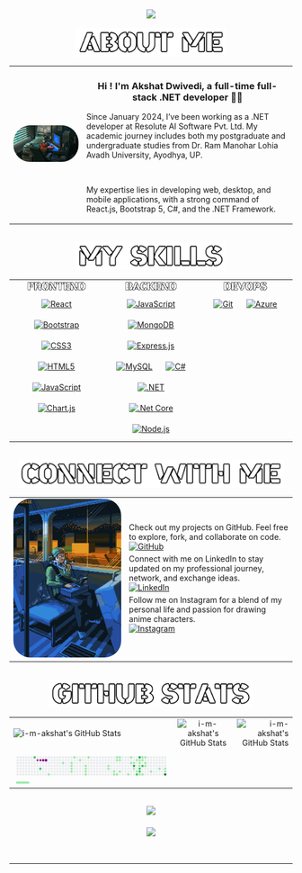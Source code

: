 <div align="center">
  <img src='i-m-akshat.gif' align="center"/>

</div>  <br/>
<div align="center">
 <img src="aboutme.png" alt="About Me" style="height: 50px; background-color:black;"/><br/>
</div>  

<table style="border-style: none;">
  <tr>
    <td>
      <img src="DevIntro.gif" style="border-radius: 30px; max-height: 100%;" alt="Dev Intro"/>
    </td>
    <td style="text-align: center;">
      <h3>Hi ! I'm Akshat Dwivedi, a full-time full-stack .NET developer 👨‍💻</h3>
      <p style="text-align: left;">
        Since January 2024, I’ve been working as a .NET developer at Resolute AI Software Pvt. Ltd.
        My academic journey includes both my postgraduate and undergraduate studies from
        Dr. Ram Manohar Lohia Avadh University, Ayodhya, UP.
      </p><br/>
      <p style="text-align: left;">
        My expertise lies in developing web, desktop, and mobile applications, with a strong command of
        React.js, Bootstrap 5, C#, and the .NET Framework.
      </p>
    </td>
  </tr>
</table>

<br/>  

<div align="center">
 <img src="Skills.png" alt="Skills" style="height: 50px; background-color:black;"/><br/>
</div>  
<table>
  <tr>
    <td valign="top" width="33%">
     <div align="center">
 <img src="Frontend.png" alt="Skills" style="height: 20px; background-color:black;"/><br/>
</div> 
     <div align="center">  
<a href="https://reactjs.org/" target="_blank"><img style="margin: 10px" src="https://profilinator.rishav.dev/skills-assets/react-original-wordmark.svg" alt="React" height="50" /></a>  
<a href="https://getbootstrap.com/docs/3.4/javascript/" target="_blank"><img style="margin: 10px" src="https://profilinator.rishav.dev/skills-assets/bootstrap-plain.svg" alt="Bootstrap" height="50" /></a>  
<a href="https://www.w3schools.com/css/" target="_blank"><img style="margin: 10px" src="https://profilinator.rishav.dev/skills-assets/css3-original-wordmark.svg" alt="CSS3" height="50" /></a>  
<a href="https://en.wikipedia.org/wiki/HTML5" target="_blank"><img style="margin: 10px" src="https://profilinator.rishav.dev/skills-assets/html5-original-wordmark.svg" alt="HTML5" height="50" /></a>  
<a href="https://www.javascript.com/" target="_blank"><img style="margin: 10px" src="https://profilinator.rishav.dev/skills-assets/javascript-original.svg" alt="JavaScript" height="50" /></a>  
<a href="https://www.chartjs.org/" target="_blank"><img style="margin: 10px" src="https://profilinator.rishav.dev/skills-assets/logo-title.svg" alt="Chart.js" height="50" /></a>  
</div>
    </td>
    <td align="top" width="33%">
       <div align="center">
 <img src="backend.png" alt="Skills" style="height: 20px; background-color:black;"/><br/>
</div> 
    <div align="center">  
<a href="https://www.javascript.com/" target="_blank"><img style="margin: 10px" src="https://profilinator.rishav.dev/skills-assets/javascript-original.svg" alt="JavaScript" height="50" /></a>  
<a href="https://www.mongodb.com/" target="_blank"><img style="margin: 10px" src="https://profilinator.rishav.dev/skills-assets/mongodb-original-wordmark.svg" alt="MongoDB" height="50" /></a>  
<a href="https://expressjs.com/" target="_blank"><img style="margin: 10px" src="https://profilinator.rishav.dev/skills-assets/express-original-wordmark.svg" alt="Express.js" height="50" /></a>  
<a href="https://www.mysql.com/" target="_blank"><img style="margin: 10px" src="https://profilinator.rishav.dev/skills-assets/mysql-original-wordmark.svg" alt="MySQL" height="50" /></a>  
<a href="https://docs.microsoft.com/en-us/dotnet/csharp/" target="_blank"><img style="margin: 10px" src="https://profilinator.rishav.dev/skills-assets/csharp-original.svg" alt="C#" height="50" /></a>  
<a href="https://dotnet.microsoft.com/download/dotnet-framework" target="_blank"><img style="margin: 10px" src="https://profilinator.rishav.dev/skills-assets/dot-net-original-wordmark.svg" alt=".NET" height="50" /></a>  
<a href="https://dotnet.microsoft.com/download" target="_blank"><img style="margin: 10px" src="https://profilinator.rishav.dev/skills-assets/dotnetcore.png" alt=".Net Core" height="50" /></a>  
<a href="https://nodejs.org/" target="_blank"><img style="margin: 10px" src="https://profilinator.rishav.dev/skills-assets/nodejs-original-wordmark.svg" alt="Node.js" height="50" /></a>  
</div>
    </td>
    <td valign="top" width="33%">
     <div align="center">
 <img src="devops.png" alt="Skills" style="height: 20px; background-color:black;"/><br/>
</div> 
     <div align="center">  
<a href="https://github.com/" target="_blank"><img style="margin: 10px" src="https://profilinator.rishav.dev/skills-assets/git-scm-icon.svg" alt="Git" height="50" /></a>  
<a href="https://azure.microsoft.com/en-in/" target="_blank"><img style="margin: 10px" src="https://profilinator.rishav.dev/skills-assets/microsoft_azure-icon.svg" alt="Azure" height="50" /></a>  
</div>
    </td>
  </tr>
</table>




<br/>  

<div align="center">
 <img src="connect.png" alt="Skills" style="height: 50px; background-color:black;"/><br/>
</div> 
<table>
  <tr>
    <td>
      <img src="connect with me.gif" style="border-radius: 30px; max-height: 100%;" alt="Dev Intro"/>
    </td>
    <td align="center">
      <div align="center" style="text-align: left;">
          Check out my projects on GitHub. Feel free to explore, fork, and collaborate on code.<br/>
      <a href="https://github.com/i-m-akshat" target="_blank" align="center">
        <img src="https://img.shields.io/badge/github-%2324292e.svg?&style=for-the-badge&logo=github&logoColor=white" alt="GitHub" style="margin-bottom: 5px;" />
      </a>
        </div> 
        <div align="center" style="text-align: left;">
      Connect with me on LinkedIn to stay updated on my professional journey, network, and exchange ideas.<br/>
      <a href="https://linkedin.com/in/imakshatdwivedi/" target="_blank" align="center">
        <img src="https://img.shields.io/badge/linkedin-%231E77B5.svg?&style=for-the-badge&logo=linkedin&logoColor=white" alt="LinkedIn" style="margin-bottom: 5px;" />
      </a>
          </div> 
          <div align="center" style="text-align: left;">
       Follow me on Instagram for a blend of my personal life and passion for drawing anime characters.<br/>
      <a href="https://instagram.com/i__m__akshat/" target="_blank" align="center">
        <img src="https://img.shields.io/badge/instagram-%23000000.svg?&style=for-the-badge&logo=instagram&logoColor=white" alt="Instagram" style="margin-bottom: 5px;" />
      </a>  
            </div> 
    </td>
  </tr>
</table>

<br/>
<div align="center">
 <img src="githubstats.png" alt="Skills" style="height: 50px; background-color:black;"/><br/>
</div>  
<table style="border-style: none;">
  <tr>
    <td align="left">
     <img src="https://github-readme-stats.vercel.app/api?username=i-m-akshat&theme=default&show_icons=true&hide_border=true&count_private=true" alt="i-m-akshat's GitHub Stats" />
    </td>
    <td align="center">
   <img src="https://github-readme-stats.vercel.app/api/top-langs/?username=i-m-akshat&theme=default&show_icons=true&hide_border=true&layout=compact" alt="i-m-akshat's GitHub Stats" />
    </td>
      <td align="right">
  <img src="https://github-readme-streak-stats.herokuapp.com/?user=i-m-akshat&theme=default&hide_border=true" alt="i-m-akshat's GitHub Stats" />
    </td>
  </tr>
  <tr>
    <td align="center">
      <svg viewBox="-16 -32 880 192" width="880" height="192" xmlns="http://www.w3.org/2000/svg"><desc>Generated with https://github.com/Platane/snk</desc><style>:root{--cb:#1b1f230a;--cs:purple;--ce:#ebedf0;--c0:#ebedf0;--c1:#9be9a8;--c2:#40c463;--c3:#30a14e;--c4:#216e39}.c{shape-rendering:geometricPrecision;fill:var(--ce);stroke-width:1px;stroke:var(--cb);animation:none 31500ms linear infinite;width:12px;height:12px}@keyframes c0{1.26%{fill:var(--c1)}1.28%,100%{fill:var(--ce)}}.c.c0{fill:var(--c1);animation-name:c0}@keyframes c1{58.72%{fill:var(--c2)}58.74%,100%{fill:var(--ce)}}.c.c1{fill:var(--c2);animation-name:c1}@keyframes c2{5.07%{fill:var(--c1)}5.09%,100%{fill:var(--ce)}}.c.c2{fill:var(--c1);animation-name:c2}@keyframes c3{4.75%{fill:var(--c1)}4.77%,100%{fill:var(--ce)}}.c.c3{fill:var(--c1);animation-name:c3}@keyframes c4{3.48%{fill:var(--c1)}3.5%,100%{fill:var(--ce)}}.c.c4{fill:var(--c1);animation-name:c4}@keyframes c5{3.8%{fill:var(--c1)}3.82%,100%{fill:var(--ce)}}.c.c5{fill:var(--c1);animation-name:c5}@keyframes c6{56.82%{fill:var(--c2)}56.84%,100%{fill:var(--ce)}}.c.c6{fill:var(--c2);animation-name:c6}@keyframes c7{8.24%{fill:var(--c1)}8.26%,100%{fill:var(--ce)}}.c.c7{fill:var(--c1);animation-name:c7}@keyframes c8{53.64%{fill:var(--c1)}53.66%,100%{fill:var(--ce)}}.c.c8{fill:var(--c1);animation-name:c8}@keyframes c9{12.05%{fill:var(--c1)}12.07%,100%{fill:var(--ce)}}.c.c9{fill:var(--c1);animation-name:c9}@keyframes ca{11.74%{fill:var(--c1)}11.76%,100%{fill:var(--ce)}}.c.ca{fill:var(--c1);animation-name:ca}@keyframes cb{11.42%{fill:var(--c1)}11.44%,100%{fill:var(--ce)}}.c.cb{fill:var(--c1);animation-name:cb}@keyframes cc{11.1%{fill:var(--c1)}11.12%,100%{fill:var(--ce)}}.c.cc{fill:var(--c1);animation-name:cc}@keyframes cd{13.01%{fill:var(--c1)}13.03%,100%{fill:var(--ce)}}.c.cd{fill:var(--c1);animation-name:cd}@keyframes ce{13.96%{fill:var(--c1)}13.98%,100%{fill:var(--ce)}}.c.ce{fill:var(--c1);animation-name:ce}@keyframes cf{16.5%{fill:var(--c1)}16.52%,100%{fill:var(--ce)}}.c.cf{fill:var(--c1);animation-name:cf}@keyframes cg{16.82%{fill:var(--c1)}16.84%,100%{fill:var(--ce)}}.c.cg{fill:var(--c1);animation-name:cg}@keyframes ch{17.13%{fill:var(--c1)}17.15%,100%{fill:var(--ce)}}.c.ch{fill:var(--c1);animation-name:ch}@keyframes ci{17.45%{fill:var(--c1)}17.47%,100%{fill:var(--ce)}}.c.ci{fill:var(--c1);animation-name:ci}@keyframes cj{15.23%{fill:var(--c1)}15.25%,100%{fill:var(--ce)}}.c.cj{fill:var(--c1);animation-name:cj}@keyframes ck{23.48%{fill:var(--c1)}23.5%,100%{fill:var(--ce)}}.c.ck{fill:var(--c1);animation-name:ck}@keyframes cl{23.16%{fill:var(--c1)}23.18%,100%{fill:var(--ce)}}.c.cl{fill:var(--c1);animation-name:cl}@keyframes cm{22.21%{fill:var(--c1)}22.23%,100%{fill:var(--ce)}}.c.cm{fill:var(--c1);animation-name:cm}@keyframes cn{20.62%{fill:var(--c1)}20.64%,100%{fill:var(--ce)}}.c.cn{fill:var(--c1);animation-name:cn}@keyframes co{26.02%{fill:var(--c1)}26.04%,100%{fill:var(--ce)}}.c.co{fill:var(--c1);animation-name:co}@keyframes cp{25.07%{fill:var(--c1)}25.09%,100%{fill:var(--ce)}}.c.cp{fill:var(--c1);animation-name:cp}@keyframes cq{20.94%{fill:var(--c1)}20.96%,100%{fill:var(--ce)}}.c.cq{fill:var(--c1);animation-name:cq}@keyframes cr{25.7%{fill:var(--c1)}25.72%,100%{fill:var(--ce)}}.c.cr{fill:var(--c1);animation-name:cr}@keyframes cs{25.39%{fill:var(--c1)}25.41%,100%{fill:var(--ce)}}.c.cs{fill:var(--c1);animation-name:cs}@keyframes ct{21.58%{fill:var(--c1)}21.6%,100%{fill:var(--ce)}}.c.ct{fill:var(--c1);animation-name:ct}@keyframes cu{45.07%{fill:var(--c1)}45.09%,100%{fill:var(--ce)}}.c.cu{fill:var(--c1);animation-name:cu}@keyframes cv{28.24%{fill:var(--c1)}28.26%,100%{fill:var(--ce)}}.c.cv{fill:var(--c1);animation-name:cv}@keyframes cw{28.88%{fill:var(--c1)}28.9%,100%{fill:var(--ce)}}.c.cw{fill:var(--c1);animation-name:cw}@keyframes cx{29.2%{fill:var(--c1)}29.22%,100%{fill:var(--ce)}}.c.cx{fill:var(--c1);animation-name:cx}@keyframes cy{74.59%{fill:var(--c3)}74.61%,100%{fill:var(--ce)}}.c.cy{fill:var(--c3);animation-name:cy}@keyframes cz{43.8%{fill:var(--c1)}43.82%,100%{fill:var(--ce)}}.c.cz{fill:var(--c1);animation-name:cz}@keyframes c10{42.53%{fill:var(--c1)}42.55%,100%{fill:var(--ce)}}.c.c10{fill:var(--c1);animation-name:c10}@keyframes c11{40.62%{fill:var(--c1)}40.64%,100%{fill:var(--ce)}}.c.c11{fill:var(--c1);animation-name:c11}@keyframes c12{73.32%{fill:var(--c2)}73.34%,100%{fill:var(--ce)}}.c.c12{fill:var(--c2);animation-name:c12}@keyframes c13{76.18%{fill:var(--c3)}76.2%,100%{fill:var(--ce)}}.c.c13{fill:var(--c3);animation-name:c13}@keyframes c14{30.15%{fill:var(--c1)}30.17%,100%{fill:var(--ce)}}.c.c14{fill:var(--c1);animation-name:c14}@keyframes c15{29.83%{fill:var(--c1)}29.85%,100%{fill:var(--ce)}}.c.c15{fill:var(--c1);animation-name:c15}@keyframes c16{41.58%{fill:var(--c1)}41.6%,100%{fill:var(--ce)}}.c.c16{fill:var(--c1);animation-name:c16}@keyframes c17{72.37%{fill:var(--c2)}72.39%,100%{fill:var(--ce)}}.c.c17{fill:var(--c2);animation-name:c17}@keyframes c18{72.69%{fill:var(--c2)}72.71%,100%{fill:var(--ce)}}.c.c18{fill:var(--c2);animation-name:c18}@keyframes c19{38.72%{fill:var(--c1)}38.74%,100%{fill:var(--ce)}}.c.c19{fill:var(--c1);animation-name:c19}@keyframes c1a{30.78%{fill:var(--c1)}30.8%,100%{fill:var(--ce)}}.c.c1a{fill:var(--c1);animation-name:c1a}@keyframes c1b{30.47%{fill:var(--c1)}30.49%,100%{fill:var(--ce)}}.c.c1b{fill:var(--c1);animation-name:c1b}@keyframes c1c{71.74%{fill:var(--c2)}71.76%,100%{fill:var(--ce)}}.c.c1c{fill:var(--c2);animation-name:c1c}@keyframes c1d{38.4%{fill:var(--c1)}38.42%,100%{fill:var(--ce)}}.c.c1d{fill:var(--c1);animation-name:c1d}@keyframes c1e{31.1%{fill:var(--c1)}31.12%,100%{fill:var(--ce)}}.c.c1e{fill:var(--c1);animation-name:c1e}@keyframes c1f{31.74%{fill:var(--c1)}31.76%,100%{fill:var(--ce)}}.c.c1f{fill:var(--c1);animation-name:c1f}@keyframes c1g{32.05%{fill:var(--c1)}32.07%,100%{fill:var(--ce)}}.c.c1g{fill:var(--c1);animation-name:c1g}@keyframes c1h{33.32%{fill:var(--c1)}33.34%,100%{fill:var(--ce)}}.c.c1h{fill:var(--c1);animation-name:c1h}@keyframes c1i{34.59%{fill:var(--c1)}34.61%,100%{fill:var(--ce)}}.c.c1i{fill:var(--c1);animation-name:c1i}@keyframes c1j{35.23%{fill:var(--c1)}35.25%,100%{fill:var(--ce)}}.c.c1j{fill:var(--c1);animation-name:c1j}@keyframes c1k{35.55%{fill:var(--c1)}35.57%,100%{fill:var(--ce)}}.c.c1k{fill:var(--c1);animation-name:c1k}@keyframes c1l{80.94%{fill:var(--c4)}80.96%,100%{fill:var(--ce)}}.c.c1l{fill:var(--c4);animation-name:c1l}.u{transform-origin:0 0;transform:scale(0,1);animation:none linear 31500ms infinite}@keyframes u0{1.26%{transform:scale(0.000,1)}1.28%,3.48%{transform:scale(0.020,1)}3.5%,3.8%{transform:scale(0.041,1)}3.82%,4.75%{transform:scale(0.061,1)}4.77%,5.07%{transform:scale(0.082,1)}5.09%,8.24%{transform:scale(0.102,1)}8.26%,11.1%{transform:scale(0.122,1)}11.12%,11.42%{transform:scale(0.143,1)}11.44%,11.74%{transform:scale(0.163,1)}11.76%,12.05%{transform:scale(0.184,1)}12.07%,13.01%{transform:scale(0.204,1)}13.03%,13.96%{transform:scale(0.224,1)}13.98%,15.23%{transform:scale(0.245,1)}15.25%,16.5%{transform:scale(0.265,1)}16.52%,16.82%{transform:scale(0.286,1)}16.84%,17.13%{transform:scale(0.306,1)}17.15%,17.45%{transform:scale(0.327,1)}17.47%,20.62%{transform:scale(0.347,1)}20.64%,20.94%{transform:scale(0.367,1)}20.96%,21.58%{transform:scale(0.388,1)}21.6%,22.21%{transform:scale(0.408,1)}22.23%,23.16%{transform:scale(0.429,1)}23.18%,23.48%{transform:scale(0.449,1)}23.5%,25.07%{transform:scale(0.469,1)}25.09%,25.39%{transform:scale(0.490,1)}25.41%,25.7%{transform:scale(0.510,1)}25.72%,26.02%{transform:scale(0.531,1)}26.04%,28.24%{transform:scale(0.551,1)}28.26%,28.88%{transform:scale(0.571,1)}28.9%,29.2%{transform:scale(0.592,1)}29.22%,29.83%{transform:scale(0.612,1)}29.85%,30.15%{transform:scale(0.633,1)}30.17%,30.47%{transform:scale(0.653,1)}30.49%,30.78%{transform:scale(0.673,1)}30.8%,31.1%{transform:scale(0.694,1)}31.12%,31.74%{transform:scale(0.714,1)}31.76%,32.05%{transform:scale(0.735,1)}32.07%,33.32%{transform:scale(0.755,1)}33.34%,34.59%{transform:scale(0.776,1)}34.61%,35.23%{transform:scale(0.796,1)}35.25%,35.55%{transform:scale(0.816,1)}35.57%,38.4%{transform:scale(0.837,1)}38.42%,38.72%{transform:scale(0.857,1)}38.74%,40.62%{transform:scale(0.878,1)}40.64%,41.58%{transform:scale(0.898,1)}41.6%,42.53%{transform:scale(0.918,1)}42.55%,43.8%{transform:scale(0.939,1)}43.82%,45.07%{transform:scale(0.959,1)}45.09%,53.64%{transform:scale(0.980,1)}53.66%,100%{transform:scale(1.000,1)}}.u.u0{fill:var(--c1);animation-name:u0;transform-origin:0.0px 0}@keyframes u1{56.82%{transform:scale(0.000,1)}56.84%,58.72%{transform:scale(0.167,1)}58.74%,71.74%{transform:scale(0.333,1)}71.76%,72.37%{transform:scale(0.500,1)}72.39%,72.69%{transform:scale(0.667,1)}72.71%,73.32%{transform:scale(0.833,1)}73.34%,100%{transform:scale(1.000,1)}}.u.u1{fill:var(--c2);animation-name:u1;transform-origin:716.4px 0}@keyframes u2{74.59%{transform:scale(0.000,1)}74.61%,76.18%{transform:scale(0.500,1)}76.2%,100%{transform:scale(1.000,1)}}.u.u2{fill:var(--c3);animation-name:u2;transform-origin:804.1px 0}@keyframes u3{80.94%{transform:scale(0.000,1)}80.96%,100%{transform:scale(1.000,1)}}.u.u3{fill:var(--c4);animation-name:u3;transform-origin:833.4px 0}.s{shape-rendering:geometricPrecision;fill:var(--cs);animation:none linear 31500ms infinite}@keyframes s0{0%,99.68%{transform:translate(0px,-16px)}1.27%{transform:translate(0px,48px)}3.49%{transform:translate(112px,48px)}3.81%,57.14%{transform:translate(112px,64px)}4.13%{transform:translate(96px,64px)}5.08%,59.05%{transform:translate(96px,16px)}6.67%{transform:translate(176px,16px)}8.25%{transform:translate(176px,96px)}10.79%{transform:translate(304px,96px)}12.06%{transform:translate(304px,32px)}12.38%{transform:translate(320px,32px)}13.02%{transform:translate(320px,0px)}13.65%{transform:translate(352px,0px)}13.97%{transform:translate(352px,16px)}14.92%{transform:translate(400px,16px)}15.24%{transform:translate(400px,0px)}15.56%{transform:translate(384px,0px)}17.46%{transform:translate(384px,96px)}21.27%{transform:translate(576px,96px)}21.59%{transform:translate(576px,80px)}22.22%{transform:translate(544px,80px)}22.54%{transform:translate(544px,64px)}23.17%{transform:translate(512px,64px)}23.49%{transform:translate(512px,48px)}24.44%{transform:translate(560px,48px)}25.08%{transform:translate(560px,16px)}25.4%{transform:translate(576px,16px)}25.71%{transform:translate(576px,0px)}26.03%{transform:translate(560px,0px)}26.35%{transform:translate(560px,-16px)}27.94%{transform:translate(640px,-16px)}28.89%{transform:translate(640px,32px)}29.84%{transform:translate(688px,32px)}30.16%,42.22%{transform:translate(688px,16px)}30.48%,71.11%{transform:translate(704px,16px)}30.79%{transform:translate(704px,0px)}31.11%{transform:translate(720px,0px)}32.06%{transform:translate(720px,48px)}32.7%{transform:translate(752px,48px)}33.33%{transform:translate(752px,80px)}34.29%{transform:translate(800px,80px)}34.6%{transform:translate(800px,64px)}35.24%{transform:translate(832px,64px)}35.56%{transform:translate(832px,80px)}38.1%{transform:translate(704px,80px)}38.41%{transform:translate(704px,96px)}38.73%{transform:translate(688px,96px)}39.05%{transform:translate(688px,112px)}39.68%{transform:translate(656px,112px)}40.32%{transform:translate(656px,80px)}40.63%,73.02%{transform:translate(672px,80px)}41.27%{transform:translate(672px,48px)}41.59%,72.06%,75.24%{transform:translate(688px,48px)}42.54%{transform:translate(672px,16px)}43.49%{transform:translate(672px,64px)}44.44%{transform:translate(624px,64px)}45.08%{transform:translate(624px,96px)}45.4%{transform:translate(608px,96px)}46.67%{transform:translate(608px,32px)}56.19%{transform:translate(128px,32px)}56.83%{transform:translate(128px,64px)}58.41%{transform:translate(112px,0px)}58.73%{transform:translate(96px,0px)}71.75%{transform:translate(704px,48px)}72.7%{transform:translate(688px,80px)}73.33%{transform:translate(672px,96px)}73.65%{transform:translate(656px,96px)}74.6%{transform:translate(656px,48px)}76.19%{transform:translate(688px,0px)}79.05%{transform:translate(832px,0px)}80.95%{transform:translate(832px,96px)}95.24%{transform:translate(112px,96px)}95.56%{transform:translate(112px,80px)}96.19%{transform:translate(80px,80px)}96.83%{transform:translate(80px,48px)}97.46%{transform:translate(48px,48px)}98.73%{transform:translate(48px,-16px)}}.s.s0{transform:translate(0px,-16px);animation-name:s0}@keyframes s1{0%,99.68%{transform:translate(16px,-16px)}0.32%{transform:translate(0px,-16px)}1.59%{transform:translate(0px,48px)}3.81%{transform:translate(112px,48px)}4.13%,57.46%{transform:translate(112px,64px)}4.44%{transform:translate(96px,64px)}5.4%,59.37%{transform:translate(96px,16px)}6.98%{transform:translate(176px,16px)}8.57%{transform:translate(176px,96px)}11.11%{transform:translate(304px,96px)}12.38%{transform:translate(304px,32px)}12.7%{transform:translate(320px,32px)}13.33%{transform:translate(320px,0px)}13.97%{transform:translate(352px,0px)}14.29%{transform:translate(352px,16px)}15.24%{transform:translate(400px,16px)}15.56%{transform:translate(400px,0px)}15.87%{transform:translate(384px,0px)}17.78%{transform:translate(384px,96px)}21.59%{transform:translate(576px,96px)}21.9%{transform:translate(576px,80px)}22.54%{transform:translate(544px,80px)}22.86%{transform:translate(544px,64px)}23.49%{transform:translate(512px,64px)}23.81%{transform:translate(512px,48px)}24.76%{transform:translate(560px,48px)}25.4%{transform:translate(560px,16px)}25.71%{transform:translate(576px,16px)}26.03%{transform:translate(576px,0px)}26.35%{transform:translate(560px,0px)}26.67%{transform:translate(560px,-16px)}28.25%{transform:translate(640px,-16px)}29.21%{transform:translate(640px,32px)}30.16%{transform:translate(688px,32px)}30.48%,42.54%{transform:translate(688px,16px)}30.79%,71.43%{transform:translate(704px,16px)}31.11%{transform:translate(704px,0px)}31.43%{transform:translate(720px,0px)}32.38%{transform:translate(720px,48px)}33.02%{transform:translate(752px,48px)}33.65%{transform:translate(752px,80px)}34.6%{transform:translate(800px,80px)}34.92%{transform:translate(800px,64px)}35.56%{transform:translate(832px,64px)}35.87%{transform:translate(832px,80px)}38.41%{transform:translate(704px,80px)}38.73%{transform:translate(704px,96px)}39.05%{transform:translate(688px,96px)}39.37%{transform:translate(688px,112px)}40%{transform:translate(656px,112px)}40.63%{transform:translate(656px,80px)}40.95%,73.33%{transform:translate(672px,80px)}41.59%{transform:translate(672px,48px)}41.9%,72.38%,75.56%{transform:translate(688px,48px)}42.86%{transform:translate(672px,16px)}43.81%{transform:translate(672px,64px)}44.76%{transform:translate(624px,64px)}45.4%{transform:translate(624px,96px)}45.71%{transform:translate(608px,96px)}46.98%{transform:translate(608px,32px)}56.51%{transform:translate(128px,32px)}57.14%{transform:translate(128px,64px)}58.73%{transform:translate(112px,0px)}59.05%{transform:translate(96px,0px)}72.06%{transform:translate(704px,48px)}73.02%{transform:translate(688px,80px)}73.65%{transform:translate(672px,96px)}73.97%{transform:translate(656px,96px)}74.92%{transform:translate(656px,48px)}76.51%{transform:translate(688px,0px)}79.37%{transform:translate(832px,0px)}81.27%{transform:translate(832px,96px)}95.56%{transform:translate(112px,96px)}95.87%{transform:translate(112px,80px)}96.51%{transform:translate(80px,80px)}97.14%{transform:translate(80px,48px)}97.78%{transform:translate(48px,48px)}99.05%{transform:translate(48px,-16px)}}.s.s1{transform:translate(16px,-16px);animation-name:s1}@keyframes s2{0%,99.68%{transform:translate(32px,-16px)}0.63%{transform:translate(0px,-16px)}1.9%{transform:translate(0px,48px)}4.13%{transform:translate(112px,48px)}4.44%,57.78%{transform:translate(112px,64px)}4.76%{transform:translate(96px,64px)}5.71%,59.68%{transform:translate(96px,16px)}7.3%{transform:translate(176px,16px)}8.89%{transform:translate(176px,96px)}11.43%{transform:translate(304px,96px)}12.7%{transform:translate(304px,32px)}13.02%{transform:translate(320px,32px)}13.65%{transform:translate(320px,0px)}14.29%{transform:translate(352px,0px)}14.6%{transform:translate(352px,16px)}15.56%{transform:translate(400px,16px)}15.87%{transform:translate(400px,0px)}16.19%{transform:translate(384px,0px)}18.1%{transform:translate(384px,96px)}21.9%{transform:translate(576px,96px)}22.22%{transform:translate(576px,80px)}22.86%{transform:translate(544px,80px)}23.17%{transform:translate(544px,64px)}23.81%{transform:translate(512px,64px)}24.13%{transform:translate(512px,48px)}25.08%{transform:translate(560px,48px)}25.71%{transform:translate(560px,16px)}26.03%{transform:translate(576px,16px)}26.35%{transform:translate(576px,0px)}26.67%{transform:translate(560px,0px)}26.98%{transform:translate(560px,-16px)}28.57%{transform:translate(640px,-16px)}29.52%{transform:translate(640px,32px)}30.48%{transform:translate(688px,32px)}30.79%,42.86%{transform:translate(688px,16px)}31.11%,71.75%{transform:translate(704px,16px)}31.43%{transform:translate(704px,0px)}31.75%{transform:translate(720px,0px)}32.7%{transform:translate(720px,48px)}33.33%{transform:translate(752px,48px)}33.97%{transform:translate(752px,80px)}34.92%{transform:translate(800px,80px)}35.24%{transform:translate(800px,64px)}35.87%{transform:translate(832px,64px)}36.19%{transform:translate(832px,80px)}38.73%{transform:translate(704px,80px)}39.05%{transform:translate(704px,96px)}39.37%{transform:translate(688px,96px)}39.68%{transform:translate(688px,112px)}40.32%{transform:translate(656px,112px)}40.95%{transform:translate(656px,80px)}41.27%,73.65%{transform:translate(672px,80px)}41.9%{transform:translate(672px,48px)}42.22%,72.7%,75.87%{transform:translate(688px,48px)}43.17%{transform:translate(672px,16px)}44.13%{transform:translate(672px,64px)}45.08%{transform:translate(624px,64px)}45.71%{transform:translate(624px,96px)}46.03%{transform:translate(608px,96px)}47.3%{transform:translate(608px,32px)}56.83%{transform:translate(128px,32px)}57.46%{transform:translate(128px,64px)}59.05%{transform:translate(112px,0px)}59.37%{transform:translate(96px,0px)}72.38%{transform:translate(704px,48px)}73.33%{transform:translate(688px,80px)}73.97%{transform:translate(672px,96px)}74.29%{transform:translate(656px,96px)}75.24%{transform:translate(656px,48px)}76.83%{transform:translate(688px,0px)}79.68%{transform:translate(832px,0px)}81.59%{transform:translate(832px,96px)}95.87%{transform:translate(112px,96px)}96.19%{transform:translate(112px,80px)}96.83%{transform:translate(80px,80px)}97.46%{transform:translate(80px,48px)}98.1%{transform:translate(48px,48px)}99.37%{transform:translate(48px,-16px)}}.s.s2{transform:translate(32px,-16px);animation-name:s2}@keyframes s3{0%,99.68%{transform:translate(48px,-16px)}0.95%{transform:translate(0px,-16px)}2.22%{transform:translate(0px,48px)}4.44%{transform:translate(112px,48px)}4.76%,58.1%{transform:translate(112px,64px)}5.08%{transform:translate(96px,64px)}6.03%,60%{transform:translate(96px,16px)}7.62%{transform:translate(176px,16px)}9.21%{transform:translate(176px,96px)}11.75%{transform:translate(304px,96px)}13.02%{transform:translate(304px,32px)}13.33%{transform:translate(320px,32px)}13.97%{transform:translate(320px,0px)}14.6%{transform:translate(352px,0px)}14.92%{transform:translate(352px,16px)}15.87%{transform:translate(400px,16px)}16.19%{transform:translate(400px,0px)}16.51%{transform:translate(384px,0px)}18.41%{transform:translate(384px,96px)}22.22%{transform:translate(576px,96px)}22.54%{transform:translate(576px,80px)}23.17%{transform:translate(544px,80px)}23.49%{transform:translate(544px,64px)}24.13%{transform:translate(512px,64px)}24.44%{transform:translate(512px,48px)}25.4%{transform:translate(560px,48px)}26.03%{transform:translate(560px,16px)}26.35%{transform:translate(576px,16px)}26.67%{transform:translate(576px,0px)}26.98%{transform:translate(560px,0px)}27.3%{transform:translate(560px,-16px)}28.89%{transform:translate(640px,-16px)}29.84%{transform:translate(640px,32px)}30.79%{transform:translate(688px,32px)}31.11%,43.17%{transform:translate(688px,16px)}31.43%,72.06%{transform:translate(704px,16px)}31.75%{transform:translate(704px,0px)}32.06%{transform:translate(720px,0px)}33.02%{transform:translate(720px,48px)}33.65%{transform:translate(752px,48px)}34.29%{transform:translate(752px,80px)}35.24%{transform:translate(800px,80px)}35.56%{transform:translate(800px,64px)}36.19%{transform:translate(832px,64px)}36.51%{transform:translate(832px,80px)}39.05%{transform:translate(704px,80px)}39.37%{transform:translate(704px,96px)}39.68%{transform:translate(688px,96px)}40%{transform:translate(688px,112px)}40.63%{transform:translate(656px,112px)}41.27%{transform:translate(656px,80px)}41.59%,73.97%{transform:translate(672px,80px)}42.22%{transform:translate(672px,48px)}42.54%,73.02%,76.19%{transform:translate(688px,48px)}43.49%{transform:translate(672px,16px)}44.44%{transform:translate(672px,64px)}45.4%{transform:translate(624px,64px)}46.03%{transform:translate(624px,96px)}46.35%{transform:translate(608px,96px)}47.62%{transform:translate(608px,32px)}57.14%{transform:translate(128px,32px)}57.78%{transform:translate(128px,64px)}59.37%{transform:translate(112px,0px)}59.68%{transform:translate(96px,0px)}72.7%{transform:translate(704px,48px)}73.65%{transform:translate(688px,80px)}74.29%{transform:translate(672px,96px)}74.6%{transform:translate(656px,96px)}75.56%{transform:translate(656px,48px)}77.14%{transform:translate(688px,0px)}80%{transform:translate(832px,0px)}81.9%{transform:translate(832px,96px)}96.19%{transform:translate(112px,96px)}96.51%{transform:translate(112px,80px)}97.14%{transform:translate(80px,80px)}97.78%{transform:translate(80px,48px)}98.41%{transform:translate(48px,48px)}}.s.s3{transform:translate(48px,-16px);animation-name:s3}</style><rect class="c" x="2" y="2" rx="2" ry="2"/><rect class="c" x="2" y="18" rx="2" ry="2"/><rect class="c" x="2" y="34" rx="2" ry="2"/><rect class="c c0" x="2" y="50" rx="2" ry="2"/><rect class="c" x="2" y="66" rx="2" ry="2"/><rect class="c" x="2" y="82" rx="2" ry="2"/><rect class="c" x="2" y="98" rx="2" ry="2"/><rect class="c" x="18" y="2" rx="2" ry="2"/><rect class="c" x="18" y="18" rx="2" ry="2"/><rect class="c" x="18" y="34" rx="2" ry="2"/><rect class="c" x="18" y="50" rx="2" ry="2"/><rect class="c" x="18" y="66" rx="2" ry="2"/><rect class="c" x="18" y="82" rx="2" ry="2"/><rect class="c" x="18" y="98" rx="2" ry="2"/><rect class="c" x="34" y="2" rx="2" ry="2"/><rect class="c" x="34" y="18" rx="2" ry="2"/><rect class="c" x="34" y="34" rx="2" ry="2"/><rect class="c" x="34" y="50" rx="2" ry="2"/><rect class="c" x="34" y="66" rx="2" ry="2"/><rect class="c" x="34" y="82" rx="2" ry="2"/><rect class="c" x="34" y="98" rx="2" ry="2"/><rect class="c" x="50" y="2" rx="2" ry="2"/><rect class="c" x="50" y="18" rx="2" ry="2"/><rect class="c" x="50" y="34" rx="2" ry="2"/><rect class="c" x="50" y="50" rx="2" ry="2"/><rect class="c" x="50" y="66" rx="2" ry="2"/><rect class="c" x="50" y="82" rx="2" ry="2"/><rect class="c" x="50" y="98" rx="2" ry="2"/><rect class="c" x="66" y="2" rx="2" ry="2"/><rect class="c" x="66" y="18" rx="2" ry="2"/><rect class="c" x="66" y="34" rx="2" ry="2"/><rect class="c" x="66" y="50" rx="2" ry="2"/><rect class="c" x="66" y="66" rx="2" ry="2"/><rect class="c" x="66" y="82" rx="2" ry="2"/><rect class="c" x="66" y="98" rx="2" ry="2"/><rect class="c" x="82" y="2" rx="2" ry="2"/><rect class="c" x="82" y="18" rx="2" ry="2"/><rect class="c" x="82" y="34" rx="2" ry="2"/><rect class="c" x="82" y="50" rx="2" ry="2"/><rect class="c" x="82" y="66" rx="2" ry="2"/><rect class="c" x="82" y="82" rx="2" ry="2"/><rect class="c" x="82" y="98" rx="2" ry="2"/><rect class="c c1" x="98" y="2" rx="2" ry="2"/><rect class="c c2" x="98" y="18" rx="2" ry="2"/><rect class="c c3" x="98" y="34" rx="2" ry="2"/><rect class="c" x="98" y="50" rx="2" ry="2"/><rect class="c" x="98" y="66" rx="2" ry="2"/><rect class="c" x="98" y="82" rx="2" ry="2"/><rect class="c" x="98" y="98" rx="2" ry="2"/><rect class="c" x="114" y="2" rx="2" ry="2"/><rect class="c" x="114" y="18" rx="2" ry="2"/><rect class="c" x="114" y="34" rx="2" ry="2"/><rect class="c c4" x="114" y="50" rx="2" ry="2"/><rect class="c c5" x="114" y="66" rx="2" ry="2"/><rect class="c" x="114" y="82" rx="2" ry="2"/><rect class="c" x="114" y="98" rx="2" ry="2"/><rect class="c" x="130" y="2" rx="2" ry="2"/><rect class="c" x="130" y="18" rx="2" ry="2"/><rect class="c" x="130" y="34" rx="2" ry="2"/><rect class="c" x="130" y="50" rx="2" ry="2"/><rect class="c c6" x="130" y="66" rx="2" ry="2"/><rect class="c" x="130" y="82" rx="2" ry="2"/><rect class="c" x="130" y="98" rx="2" ry="2"/><rect class="c" x="146" y="2" rx="2" ry="2"/><rect class="c" x="146" y="18" rx="2" ry="2"/><rect class="c" x="146" y="34" rx="2" ry="2"/><rect class="c" x="146" y="50" rx="2" ry="2"/><rect class="c" x="146" y="66" rx="2" ry="2"/><rect class="c" x="146" y="82" rx="2" ry="2"/><rect class="c" x="146" y="98" rx="2" ry="2"/><rect class="c" x="162" y="2" rx="2" ry="2"/><rect class="c" x="162" y="18" rx="2" ry="2"/><rect class="c" x="162" y="34" rx="2" ry="2"/><rect class="c" x="162" y="50" rx="2" ry="2"/><rect class="c" x="162" y="66" rx="2" ry="2"/><rect class="c" x="162" y="82" rx="2" ry="2"/><rect class="c" x="162" y="98" rx="2" ry="2"/><rect class="c" x="178" y="2" rx="2" ry="2"/><rect class="c" x="178" y="18" rx="2" ry="2"/><rect class="c" x="178" y="34" rx="2" ry="2"/><rect class="c" x="178" y="50" rx="2" ry="2"/><rect class="c" x="178" y="66" rx="2" ry="2"/><rect class="c" x="178" y="82" rx="2" ry="2"/><rect class="c c7" x="178" y="98" rx="2" ry="2"/><rect class="c" x="194" y="2" rx="2" ry="2"/><rect class="c" x="194" y="18" rx="2" ry="2"/><rect class="c" x="194" y="34" rx="2" ry="2"/><rect class="c" x="194" y="50" rx="2" ry="2"/><rect class="c" x="194" y="66" rx="2" ry="2"/><rect class="c" x="194" y="82" rx="2" ry="2"/><rect class="c" x="194" y="98" rx="2" ry="2"/><rect class="c" x="210" y="2" rx="2" ry="2"/><rect class="c" x="210" y="18" rx="2" ry="2"/><rect class="c" x="210" y="34" rx="2" ry="2"/><rect class="c" x="210" y="50" rx="2" ry="2"/><rect class="c" x="210" y="66" rx="2" ry="2"/><rect class="c" x="210" y="82" rx="2" ry="2"/><rect class="c" x="210" y="98" rx="2" ry="2"/><rect class="c" x="226" y="2" rx="2" ry="2"/><rect class="c" x="226" y="18" rx="2" ry="2"/><rect class="c" x="226" y="34" rx="2" ry="2"/><rect class="c" x="226" y="50" rx="2" ry="2"/><rect class="c" x="226" y="66" rx="2" ry="2"/><rect class="c" x="226" y="82" rx="2" ry="2"/><rect class="c" x="226" y="98" rx="2" ry="2"/><rect class="c" x="242" y="2" rx="2" ry="2"/><rect class="c" x="242" y="18" rx="2" ry="2"/><rect class="c" x="242" y="34" rx="2" ry="2"/><rect class="c" x="242" y="50" rx="2" ry="2"/><rect class="c" x="242" y="66" rx="2" ry="2"/><rect class="c" x="242" y="82" rx="2" ry="2"/><rect class="c" x="242" y="98" rx="2" ry="2"/><rect class="c" x="258" y="2" rx="2" ry="2"/><rect class="c" x="258" y="18" rx="2" ry="2"/><rect class="c c8" x="258" y="34" rx="2" ry="2"/><rect class="c" x="258" y="50" rx="2" ry="2"/><rect class="c" x="258" y="66" rx="2" ry="2"/><rect class="c" x="258" y="82" rx="2" ry="2"/><rect class="c" x="258" y="98" rx="2" ry="2"/><rect class="c" x="274" y="2" rx="2" ry="2"/><rect class="c" x="274" y="18" rx="2" ry="2"/><rect class="c" x="274" y="34" rx="2" ry="2"/><rect class="c" x="274" y="50" rx="2" ry="2"/><rect class="c" x="274" y="66" rx="2" ry="2"/><rect class="c" x="274" y="82" rx="2" ry="2"/><rect class="c" x="274" y="98" rx="2" ry="2"/><rect class="c" x="290" y="2" rx="2" ry="2"/><rect class="c" x="290" y="18" rx="2" ry="2"/><rect class="c" x="290" y="34" rx="2" ry="2"/><rect class="c" x="290" y="50" rx="2" ry="2"/><rect class="c" x="290" y="66" rx="2" ry="2"/><rect class="c" x="290" y="82" rx="2" ry="2"/><rect class="c" x="290" y="98" rx="2" ry="2"/><rect class="c" x="306" y="2" rx="2" ry="2"/><rect class="c" x="306" y="18" rx="2" ry="2"/><rect class="c c9" x="306" y="34" rx="2" ry="2"/><rect class="c ca" x="306" y="50" rx="2" ry="2"/><rect class="c cb" x="306" y="66" rx="2" ry="2"/><rect class="c cc" x="306" y="82" rx="2" ry="2"/><rect class="c" x="306" y="98" rx="2" ry="2"/><rect class="c cd" x="322" y="2" rx="2" ry="2"/><rect class="c" x="322" y="18" rx="2" ry="2"/><rect class="c" x="322" y="34" rx="2" ry="2"/><rect class="c" x="322" y="50" rx="2" ry="2"/><rect class="c" x="322" y="66" rx="2" ry="2"/><rect class="c" x="322" y="82" rx="2" ry="2"/><rect class="c" x="322" y="98" rx="2" ry="2"/><rect class="c" x="338" y="2" rx="2" ry="2"/><rect class="c" x="338" y="18" rx="2" ry="2"/><rect class="c" x="338" y="34" rx="2" ry="2"/><rect class="c" x="338" y="50" rx="2" ry="2"/><rect class="c" x="338" y="66" rx="2" ry="2"/><rect class="c" x="338" y="82" rx="2" ry="2"/><rect class="c" x="338" y="98" rx="2" ry="2"/><rect class="c" x="354" y="2" rx="2" ry="2"/><rect class="c ce" x="354" y="18" rx="2" ry="2"/><rect class="c" x="354" y="34" rx="2" ry="2"/><rect class="c" x="354" y="50" rx="2" ry="2"/><rect class="c" x="354" y="66" rx="2" ry="2"/><rect class="c" x="354" y="82" rx="2" ry="2"/><rect class="c" x="354" y="98" rx="2" ry="2"/><rect class="c" x="370" y="2" rx="2" ry="2"/><rect class="c" x="370" y="18" rx="2" ry="2"/><rect class="c" x="370" y="34" rx="2" ry="2"/><rect class="c" x="370" y="50" rx="2" ry="2"/><rect class="c" x="370" y="66" rx="2" ry="2"/><rect class="c" x="370" y="82" rx="2" ry="2"/><rect class="c" x="370" y="98" rx="2" ry="2"/><rect class="c" x="386" y="2" rx="2" ry="2"/><rect class="c" x="386" y="18" rx="2" ry="2"/><rect class="c" x="386" y="34" rx="2" ry="2"/><rect class="c cf" x="386" y="50" rx="2" ry="2"/><rect class="c cg" x="386" y="66" rx="2" ry="2"/><rect class="c ch" x="386" y="82" rx="2" ry="2"/><rect class="c ci" x="386" y="98" rx="2" ry="2"/><rect class="c cj" x="402" y="2" rx="2" ry="2"/><rect class="c" x="402" y="18" rx="2" ry="2"/><rect class="c" x="402" y="34" rx="2" ry="2"/><rect class="c" x="402" y="50" rx="2" ry="2"/><rect class="c" x="402" y="66" rx="2" ry="2"/><rect class="c" x="402" y="82" rx="2" ry="2"/><rect class="c" x="402" y="98" rx="2" ry="2"/><rect class="c" x="418" y="2" rx="2" ry="2"/><rect class="c" x="418" y="18" rx="2" ry="2"/><rect class="c" x="418" y="34" rx="2" ry="2"/><rect class="c" x="418" y="50" rx="2" ry="2"/><rect class="c" x="418" y="66" rx="2" ry="2"/><rect class="c" x="418" y="82" rx="2" ry="2"/><rect class="c" x="418" y="98" rx="2" ry="2"/><rect class="c" x="434" y="2" rx="2" ry="2"/><rect class="c" x="434" y="18" rx="2" ry="2"/><rect class="c" x="434" y="34" rx="2" ry="2"/><rect class="c" x="434" y="50" rx="2" ry="2"/><rect class="c" x="434" y="66" rx="2" ry="2"/><rect class="c" x="434" y="82" rx="2" ry="2"/><rect class="c" x="434" y="98" rx="2" ry="2"/><rect class="c" x="450" y="2" rx="2" ry="2"/><rect class="c" x="450" y="18" rx="2" ry="2"/><rect class="c" x="450" y="34" rx="2" ry="2"/><rect class="c" x="450" y="50" rx="2" ry="2"/><rect class="c" x="450" y="66" rx="2" ry="2"/><rect class="c" x="450" y="82" rx="2" ry="2"/><rect class="c" x="450" y="98" rx="2" ry="2"/><rect class="c" x="466" y="2" rx="2" ry="2"/><rect class="c" x="466" y="18" rx="2" ry="2"/><rect class="c" x="466" y="34" rx="2" ry="2"/><rect class="c" x="466" y="50" rx="2" ry="2"/><rect class="c" x="466" y="66" rx="2" ry="2"/><rect class="c" x="466" y="82" rx="2" ry="2"/><rect class="c" x="466" y="98" rx="2" ry="2"/><rect class="c" x="482" y="2" rx="2" ry="2"/><rect class="c" x="482" y="18" rx="2" ry="2"/><rect class="c" x="482" y="34" rx="2" ry="2"/><rect class="c" x="482" y="50" rx="2" ry="2"/><rect class="c" x="482" y="66" rx="2" ry="2"/><rect class="c" x="482" y="82" rx="2" ry="2"/><rect class="c" x="482" y="98" rx="2" ry="2"/><rect class="c" x="498" y="2" rx="2" ry="2"/><rect class="c" x="498" y="18" rx="2" ry="2"/><rect class="c" x="498" y="34" rx="2" ry="2"/><rect class="c" x="498" y="50" rx="2" ry="2"/><rect class="c" x="498" y="66" rx="2" ry="2"/><rect class="c" x="498" y="82" rx="2" ry="2"/><rect class="c" x="498" y="98" rx="2" ry="2"/><rect class="c" x="514" y="2" rx="2" ry="2"/><rect class="c" x="514" y="18" rx="2" ry="2"/><rect class="c" x="514" y="34" rx="2" ry="2"/><rect class="c ck" x="514" y="50" rx="2" ry="2"/><rect class="c cl" x="514" y="66" rx="2" ry="2"/><rect class="c" x="514" y="82" rx="2" ry="2"/><rect class="c" x="514" y="98" rx="2" ry="2"/><rect class="c" x="530" y="2" rx="2" ry="2"/><rect class="c" x="530" y="18" rx="2" ry="2"/><rect class="c" x="530" y="34" rx="2" ry="2"/><rect class="c" x="530" y="50" rx="2" ry="2"/><rect class="c" x="530" y="66" rx="2" ry="2"/><rect class="c" x="530" y="82" rx="2" ry="2"/><rect class="c" x="530" y="98" rx="2" ry="2"/><rect class="c" x="546" y="2" rx="2" ry="2"/><rect class="c" x="546" y="18" rx="2" ry="2"/><rect class="c" x="546" y="34" rx="2" ry="2"/><rect class="c" x="546" y="50" rx="2" ry="2"/><rect class="c" x="546" y="66" rx="2" ry="2"/><rect class="c cm" x="546" y="82" rx="2" ry="2"/><rect class="c cn" x="546" y="98" rx="2" ry="2"/><rect class="c co" x="562" y="2" rx="2" ry="2"/><rect class="c cp" x="562" y="18" rx="2" ry="2"/><rect class="c" x="562" y="34" rx="2" ry="2"/><rect class="c" x="562" y="50" rx="2" ry="2"/><rect class="c" x="562" y="66" rx="2" ry="2"/><rect class="c" x="562" y="82" rx="2" ry="2"/><rect class="c cq" x="562" y="98" rx="2" ry="2"/><rect class="c cr" x="578" y="2" rx="2" ry="2"/><rect class="c cs" x="578" y="18" rx="2" ry="2"/><rect class="c" x="578" y="34" rx="2" ry="2"/><rect class="c" x="578" y="50" rx="2" ry="2"/><rect class="c" x="578" y="66" rx="2" ry="2"/><rect class="c ct" x="578" y="82" rx="2" ry="2"/><rect class="c" x="578" y="98" rx="2" ry="2"/><rect class="c" x="594" y="2" rx="2" ry="2"/><rect class="c" x="594" y="18" rx="2" ry="2"/><rect class="c" x="594" y="34" rx="2" ry="2"/><rect class="c" x="594" y="50" rx="2" ry="2"/><rect class="c" x="594" y="66" rx="2" ry="2"/><rect class="c" x="594" y="82" rx="2" ry="2"/><rect class="c" x="594" y="98" rx="2" ry="2"/><rect class="c" x="610" y="2" rx="2" ry="2"/><rect class="c" x="610" y="18" rx="2" ry="2"/><rect class="c" x="610" y="34" rx="2" ry="2"/><rect class="c" x="610" y="50" rx="2" ry="2"/><rect class="c" x="610" y="66" rx="2" ry="2"/><rect class="c" x="610" y="82" rx="2" ry="2"/><rect class="c" x="610" y="98" rx="2" ry="2"/><rect class="c" x="626" y="2" rx="2" ry="2"/><rect class="c" x="626" y="18" rx="2" ry="2"/><rect class="c" x="626" y="34" rx="2" ry="2"/><rect class="c" x="626" y="50" rx="2" ry="2"/><rect class="c" x="626" y="66" rx="2" ry="2"/><rect class="c" x="626" y="82" rx="2" ry="2"/><rect class="c cu" x="626" y="98" rx="2" ry="2"/><rect class="c cv" x="642" y="2" rx="2" ry="2"/><rect class="c" x="642" y="18" rx="2" ry="2"/><rect class="c cw" x="642" y="34" rx="2" ry="2"/><rect class="c" x="642" y="50" rx="2" ry="2"/><rect class="c" x="642" y="66" rx="2" ry="2"/><rect class="c" x="642" y="82" rx="2" ry="2"/><rect class="c" x="642" y="98" rx="2" ry="2"/><rect class="c" x="658" y="2" rx="2" ry="2"/><rect class="c" x="658" y="18" rx="2" ry="2"/><rect class="c cx" x="658" y="34" rx="2" ry="2"/><rect class="c cy" x="658" y="50" rx="2" ry="2"/><rect class="c cz" x="658" y="66" rx="2" ry="2"/><rect class="c" x="658" y="82" rx="2" ry="2"/><rect class="c" x="658" y="98" rx="2" ry="2"/><rect class="c" x="674" y="2" rx="2" ry="2"/><rect class="c c10" x="674" y="18" rx="2" ry="2"/><rect class="c" x="674" y="34" rx="2" ry="2"/><rect class="c" x="674" y="50" rx="2" ry="2"/><rect class="c" x="674" y="66" rx="2" ry="2"/><rect class="c c11" x="674" y="82" rx="2" ry="2"/><rect class="c c12" x="674" y="98" rx="2" ry="2"/><rect class="c c13" x="690" y="2" rx="2" ry="2"/><rect class="c c14" x="690" y="18" rx="2" ry="2"/><rect class="c c15" x="690" y="34" rx="2" ry="2"/><rect class="c c16" x="690" y="50" rx="2" ry="2"/><rect class="c c17" x="690" y="66" rx="2" ry="2"/><rect class="c c18" x="690" y="82" rx="2" ry="2"/><rect class="c c19" x="690" y="98" rx="2" ry="2"/><rect class="c c1a" x="706" y="2" rx="2" ry="2"/><rect class="c c1b" x="706" y="18" rx="2" ry="2"/><rect class="c" x="706" y="34" rx="2" ry="2"/><rect class="c c1c" x="706" y="50" rx="2" ry="2"/><rect class="c" x="706" y="66" rx="2" ry="2"/><rect class="c" x="706" y="82" rx="2" ry="2"/><rect class="c c1d" x="706" y="98" rx="2" ry="2"/><rect class="c c1e" x="722" y="2" rx="2" ry="2"/><rect class="c" x="722" y="18" rx="2" ry="2"/><rect class="c c1f" x="722" y="34" rx="2" ry="2"/><rect class="c c1g" x="722" y="50" rx="2" ry="2"/><rect class="c" x="722" y="66" rx="2" ry="2"/><rect class="c" x="722" y="82" rx="2" ry="2"/><rect class="c" x="722" y="98" rx="2" ry="2"/><rect class="c" x="738" y="2" rx="2" ry="2"/><rect class="c" x="738" y="18" rx="2" ry="2"/><rect class="c" x="738" y="34" rx="2" ry="2"/><rect class="c" x="738" y="50" rx="2" ry="2"/><rect class="c" x="738" y="66" rx="2" ry="2"/><rect class="c" x="738" y="82" rx="2" ry="2"/><rect class="c" x="738" y="98" rx="2" ry="2"/><rect class="c" x="754" y="2" rx="2" ry="2"/><rect class="c" x="754" y="18" rx="2" ry="2"/><rect class="c" x="754" y="34" rx="2" ry="2"/><rect class="c" x="754" y="50" rx="2" ry="2"/><rect class="c" x="754" y="66" rx="2" ry="2"/><rect class="c c1h" x="754" y="82" rx="2" ry="2"/><rect class="c" x="754" y="98" rx="2" ry="2"/><rect class="c" x="770" y="2" rx="2" ry="2"/><rect class="c" x="770" y="18" rx="2" ry="2"/><rect class="c" x="770" y="34" rx="2" ry="2"/><rect class="c" x="770" y="50" rx="2" ry="2"/><rect class="c" x="770" y="66" rx="2" ry="2"/><rect class="c" x="770" y="82" rx="2" ry="2"/><rect class="c" x="770" y="98" rx="2" ry="2"/><rect class="c" x="786" y="2" rx="2" ry="2"/><rect class="c" x="786" y="18" rx="2" ry="2"/><rect class="c" x="786" y="34" rx="2" ry="2"/><rect class="c" x="786" y="50" rx="2" ry="2"/><rect class="c" x="786" y="66" rx="2" ry="2"/><rect class="c" x="786" y="82" rx="2" ry="2"/><rect class="c" x="786" y="98" rx="2" ry="2"/><rect class="c" x="802" y="2" rx="2" ry="2"/><rect class="c" x="802" y="18" rx="2" ry="2"/><rect class="c" x="802" y="34" rx="2" ry="2"/><rect class="c" x="802" y="50" rx="2" ry="2"/><rect class="c c1i" x="802" y="66" rx="2" ry="2"/><rect class="c" x="802" y="82" rx="2" ry="2"/><rect class="c" x="802" y="98" rx="2" ry="2"/><rect class="c" x="818" y="2" rx="2" ry="2"/><rect class="c" x="818" y="18" rx="2" ry="2"/><rect class="c" x="818" y="34" rx="2" ry="2"/><rect class="c" x="818" y="50" rx="2" ry="2"/><rect class="c" x="818" y="66" rx="2" ry="2"/><rect class="c" x="818" y="82" rx="2" ry="2"/><rect class="c" x="818" y="98" rx="2" ry="2"/><rect class="c" x="834" y="2" rx="2" ry="2"/><rect class="c" x="834" y="18" rx="2" ry="2"/><rect class="c" x="834" y="34" rx="2" ry="2"/><rect class="c" x="834" y="50" rx="2" ry="2"/><rect class="c c1j" x="834" y="66" rx="2" ry="2"/><rect class="c c1k" x="834" y="82" rx="2" ry="2"/><rect class="c c1l" x="834" y="98" rx="2" ry="2"/><rect class="u u0" height="12" width="717.0" x="0.0" y="144"/><rect class="u u1" height="12" width="88.3" x="716.4" y="144"/><rect class="u u2" height="12" width="29.8" x="804.1" y="144"/><rect class="u u3" height="12" width="15.2" x="833.4" y="144"/><rect class="s s0" x="0.8" y="0.8" width="14.4" height="14.4" rx="4.5" ry="4.5"/><rect class="s s1" x="1.8" y="1.8" width="12.3" height="12.3" rx="4.1" ry="4.1"/><rect class="s s2" x="2.6" y="2.6" width="10.8" height="10.8" rx="3.6" ry="3.6"/><rect class="s s3" x="3.0" y="3.0" width="9.9" height="9.9" rx="3.3" ry="3.3"/></svg>
    </td>
  </tr>
</table>
<br/>  

<div align="center"><img src="https://spotify-github-profile.vercel.app/api/view?uid=u90xjcwbhl076bwmmby4zkmdy&cover_image=true&theme=default&show_offline=false&background_color=121212&interchange=false&bar_color=53b14f&bar_color_cover=true" /></div>  

<br/>  

<div align="center">
<img src="https://komarev.com/ghpvc/?username=i-m-akshat&&style=flat-square" align="center" />
</div>  
  

<br/>  


<br />

----
